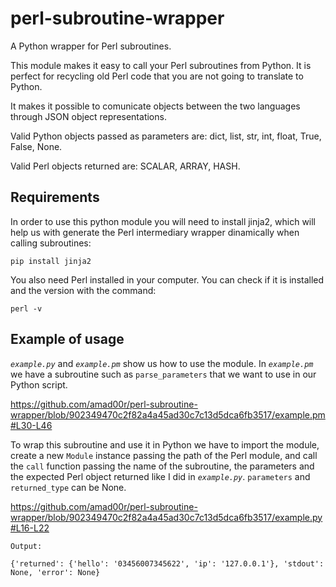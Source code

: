 # perl-subroutine-wrapper

A Python wrapper for Perl subroutines.

This module makes it easy to call your Perl subroutines from Python. It is perfect for recycling old Perl code that you are not going to translate to Python.

It makes it possible to comunicate objects between the two languages through JSON object representations.

Valid Python objects passed as parameters are: dict, list, str, int, float, True, False, None.

Valid Perl objects returned are: SCALAR, ARRAY, HASH.


## Requirements

In order to use this python module you will need to install jinja2, which will help us with generate the Perl intermediary wrapper dinamically when calling subroutines:
```
pip install jinja2
```
You also need Perl installed in your computer. You can check if it is installed and the version with the command:
```
perl -v
```

## Example of usage

*`example.py`* and *`example.pm`* show us how to use the module.
In *`example.pm`* we have a subroutine such as `parse_parameters` that we want to use in our Python script.

https://github.com/amad00r/perl-subroutine-wrapper/blob/902349470c2f82a4a45ad30c7c13d5dca6fb3517/example.pm#L30-L46

To wrap this subroutine and use it in Python we have to import the module, create a new `Module` instance passing the path of the Perl module, and call the `call` function passing the name of the subroutine, the parameters and the expected Perl object returned like I did in *`example.py`*. `parameters` and `returned_type` can be None.

https://github.com/amad00r/perl-subroutine-wrapper/blob/902349470c2f82a4a45ad30c7c13d5dca6fb3517/example.py#L16-L22

```
Output:

{'returned': {'hello': '03456007345622', 'ip': '127.0.0.1'}, 'stdout': None, 'error': None}
```
